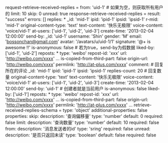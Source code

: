 request-retrieve-received-replies =
  from: 'uid-1' # 如果为空，则获取所有用户的
  limit: 10
  skip: 0
  unread: true
response-retrieve-received-replies =
  result: "success"
  errors: []
  replies:
    * _id: 'mid-1'
      ipid: 'ipid-1'
      ipsid: 'ipsid-1'
      r-mid: 'mid-1'
      original-content-type: 'text'
      text-content: '快乐无极限'
      voice-content: 'voice/vid-1'
      at-users: ['uid-1', 'uid-2', 'uid-3']
      create-time: '2013-02-04 12:00:00'
      send-by:
        _id: 'uid-1'
        username: 'Shin'
        gender: 'M'
        email: 'bossonchan@gmail.com'
        avatar: '/avatars/u/uid-1/1'
        signature: '@+ is awesome !!'
      is-anonymous: false # 若为true，send-by为假数据
      liked-by: ['uid-1', 'uid-2']
      reposts:
        * type: 'weibo'
          repost-id: 'xxx'
          url: 'http://weibo.com/xxxx'
        ...
      is-copied-from-third-part: false
      origin-url: 'http://weibo.com/xxxx'
      permlink: 'http://at-plus.com/xxxx'
      comment: # 回复所在的评论
        _id: 'mid-1'
        ipid: 'ipid-1'
        ipsid: 'ipsid-1'
        replies-count: 20 # 回复数量
        original-content-type: 'text'
        text-content: '快乐无极限'
        voice-content: 'voice/vid-1'
        at-users: ['uid-1', 'uid-2', 'uid-3']
        create-time: '2013-02-04 12:00:00'
        send-by: 'uid-1' # 创建者就是当前用户
        is-anonymous: false
        liked-by: ['uid-1']
        reposts:
          * type: 'weibo'
            repost-id: 'xxx'
            url: 'http://weibo.com/xxxx'
          ...
        is-copied-from-third-part: false
        origin-url: 'http://weibo.com/xxxx'
        permlink: 'http://at-plus.com/xxxx'
    ...
retrieve-received-replies-schema =
  type: 'object'
  additional-properties: false
  properties:
    skip:
      description: '查询偏移量'
      type: 'number'
      default: 0
      required: false
    limit:
      description: '查询数量'
      type: 'number'
      default: 10
      required: false
    from:
      description: '消息发送者的id'
      type: 'sring'
      required: false
    unread:
      description: '是否只返回未读'
      type: 'boolean'
      default: false
      required: false
